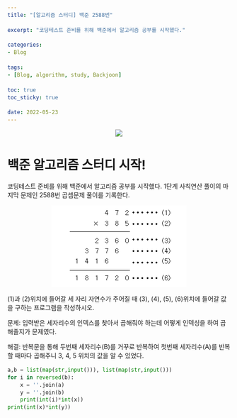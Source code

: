 ```yaml
--- 
title: "[알고리즘 스터디] 백준 2588번" 

excerpt: "코딩테스트 준비를 위해 백준에서 알고리즘 공부를 시작했다." 

categories: 
- Blog 

tags: 
- [Blog, algorithm, study, Backjoon]

toc: true
toc_sticky: true

date: 2022-05-23
--- 
```

<center><img src="https://d2gd6pc034wcta.cloudfront.net/images/logo@2x.png"></center>

# 백준 알고리즘 스터디 시작!
코딩테스트 준비를 위해 백준에서 알고리즘 공부를 시작했다.
1단계 사칙연산 풀이의 마지막 문제인 2588번 곱셈문제 풀이를 기록한다.

<center><img src="/assets/images/1.png"></center>

(1)과 (2)위치에 들어갈 세 자리 자연수가 주어질 때 (3), (4), (5), (6)위치에 들어갈 값을 구하는 프로그램을 작성하시오.

문제: 입력받은 세자리수의 인덱스를 찾아서 곱해줘야 하는데 어떻게 인덱싱을 하여 곱해줄지가 문제였다.

해결: 반복문을 통해 두번째 세자리수(B)를 거꾸로 반복하여 첫번째 세자리수(A)를 반복할 때마다 곱해주니 3, 4, 5 위치의 값을 알 수 있었다.
<script src="https://gist.github.com/Jooney-95/c01302e3e30577e135f9027b28acf655.js"></script>

```python
a,b = list(map(str,input())), list(map(str,input()))
for i in reversed(b):
    x = ''.join(a)
    y = ''.join(b)
    print(int(i)*int(x))
print(int(x)*int(y))
```

